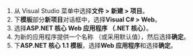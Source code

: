 1. 从 Visual Studio 菜单中选择**文件 > 新建 > 项目**。
2. 下**模板**部分**新项目**对话框中，选择**Visual C# > Web**。
3. 选择**ASP.NET 核心 Web 应用程序 （.NET 核心）**。
4. 为新的应用程序提供一个名称 （或采用默认值），然后选择**确定**。
5. 下**ASP.NET 核心 1.1 模板**，选择**Web 应用程序**和选择**确定**。


